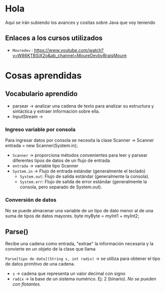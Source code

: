 # Hola

Aquí se irán subiendo los avances y cositas sobre Java que voy teniendo

## Enlaces a los cursos utilizados
- `Mouredev` : https://www.youtube.com/watch?v=W86KTBSiX2o&ab_channel=MoureDevbyBraisMoure

# Cosas aprendidas

## Vocabulario aprendido
- parsear -> analizar una cadena de texto para analizar su estructura y sintáctica y extraer información sobre ella. 
- InputStream -> 
### Ingreso variable por consola
Para ingresar datos por consola se necesita la clase Scanner -> Scanner entrada = new Scanner(System.in);
- `Scanner` -> proporciona métodos convenientes para leer y parsear diferentes tipos de datos de un flujo de entrada.
- `entrada` -> variable tipo Scanner
- `System.in` -> Flujo de entrada estándar (generalmente el teclado)
    - `System.out`: Flujo de salida estándar (generalmente la consola).
    - `System.err`: Flujo de salida de error estándar (generalmente la consola, pero separado de System.out).

### Conversión de datos

No se puede almacenar una variable de un tipo de dato menor al de una suma de tipos de datos mayores.
byte myByte =  myInt1 +  myInt2;

## Parse()
Recibe una cadena como entrada, "extrae" la información necesaria y la convierte en un objeto de la clase que llama

`Parse[tipo de dato](String s, int radix)` -> se utiliza para obtener el tipo de datos primitivo de una cadena.
 - `s` -> cadena que representa un valor decimal con signo
 - `radix` -> la base de un sistema numérico. Ej: 2 (binario). *No se pueden con flotantes.*